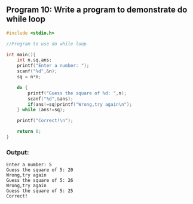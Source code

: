 ## Program 10: Write a program to demonstrate do while loop

```c
#include <stdio.h>

//Program to use do while loop

int main(){
    int n,sq,ans;
    printf("Enter a number: ");
    scanf("%d",&n);
    sq = n*n;

    do {
        printf("Guess the square of %d: ",n);
        scanf("%d",&ans);
        if(ans!=sq)printf("Wrong,try again\n");
    } while (ans!=sq);

    printf("Correct!\n");

    return 0;
}
```

### Output:
```
Enter a number: 5
Guess the square of 5: 20
Wrong,try again
Guess the square of 5: 26
Wrong,try again
Guess the square of 5: 25
Correct!
```
